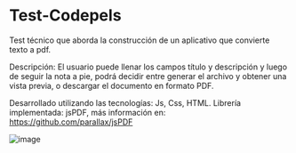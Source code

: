 # Test-Codepels
Test técnico que aborda la construcción de un aplicativo que convierte texto a pdf.

Descripción:
El usuario puede llenar los campos título y descripción y luego de seguir la nota a pie, podrá decidir entre generar el archivo y obtener una vista previa, o descargar el documento en formato PDF.

Desarrollado utilizando las tecnologías: Js, Css, HTML.
Librería implementada: jsPDF, más información en: https://github.com/parallax/jsPDF


![image](https://github.com/AndresVan/Test-Codepels/assets/66443229/b5819ae8-5894-4e9e-aa48-8e7b95ce4795)
